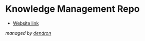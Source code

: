 # Knowledge Management Repo

- [Website link](https://julien-fruteau.github.io/pkm/)

_managed by [dendron](https://wiki.dendron.so/)_
